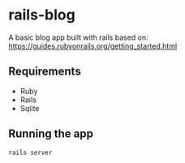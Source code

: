 # rails-blog

A basic blog app built with rails based on: https://guides.rubyonrails.org/getting_started.html

## Requirements
 - Ruby
 - Rails
 - Sqlite

## Running the app
`rails server`

